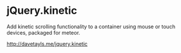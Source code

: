 jQuery.kinetic
========

Add kinetic scrolling functionality to a container using mouse or touch devices, packaged for meteor.

http://davetayls.me/jquery.kinetic